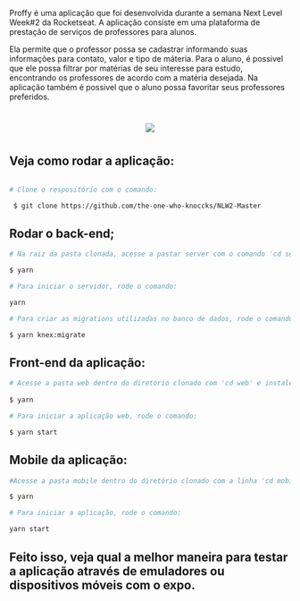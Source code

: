 Proffy é uma aplicação que foi desenvolvida durante a semana Next Level Week#2 da Rocketseat. A aplicação consiste em uma plataforma de prestação de serviços de professores para alunos.

Ela permite que o professor possa se cadastrar informando suas informações para contato, valor e tipo de máteria. Para o aluno, é possivel que ele possa filtrar por matérias de seu interesse para estudo, encontrando os professores de acordo com a matéria desejada. Na aplicação também é possivel que o aluno possa favoritar seus professores preferidos.

<h1 align="center">
  <img src="https://ik.imagekit.io/hld13bjzb1/design_Ms_hauYm6.png">
<h1>



## Veja como rodar a aplicação:
```bash

# Clone o respositório com o comando:

 $ git clone https://github.com/the-one-who-knoccks/NLW2-Master
```

## Rodar o back-end;
```bash
# Na raiz da pasta clonada, acesse a pastar server com o comando 'cd server' e rode o comando yarn para instalar as dependências.

$ yarn

# Para iniciar o servidor, rode o comando:

yarn

# Para criar as migrations utilizadas no banco de dados, rode o comando:

$ yarn knex:migrate
```



## Front-end da aplicação:
```bash
# Acesse a pasta web dentro do diretório clonado com 'cd web' e instale as dependências com o comando:
 
$ yarn

# Para iniciar a aplicação web, rode o comando:

$ yarn start
```

## Mobile da aplicação:
```bash 
#Acesse a pasta mobile dentro do diretório clonado com a linha 'cd mobile' e instale as dependências com o comando:

$ yarn

# Para iniciar a aplicação, rode o comando:

yarn start
```

## Feito isso, veja qual a melhor maneira para testar a aplicação através de emuladores ou dispositivos móveis com o expo.

